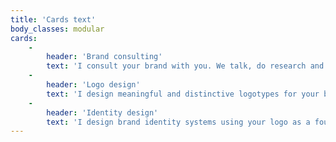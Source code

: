 ```yaml
---
title: 'Cards text'
body_classes: modular
cards:
    -
        header: 'Brand consulting'
        text: 'I consult your brand with you. We talk, do research and analysis to make sure your brand will stand for its values from naming to look and feel. This establishes the design process.'
    -
        header: 'Logo design'
        text: 'I design meaningful and distinctive logotypes for your brand, that work on different mediums. My logos deliver the intended message, using typography, form and colour effectively.'
    -
        header: 'Identity design'
        text: 'I design brand identity systems using your logo as a foundation, that extend the brand onto different mediums, and stationary consistently. I often create a graphic standards manual, that defines the core aspects of the design system.'
---
```


